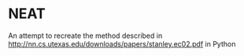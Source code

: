 # NEAT
An attempt to recreate the method described in http://nn.cs.utexas.edu/downloads/papers/stanley.ec02.pdf in Python
